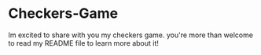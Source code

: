 # Checkers-Game
Im excited to share with you my checkers game. you're more than welcome to read my README file to learn more about it!

